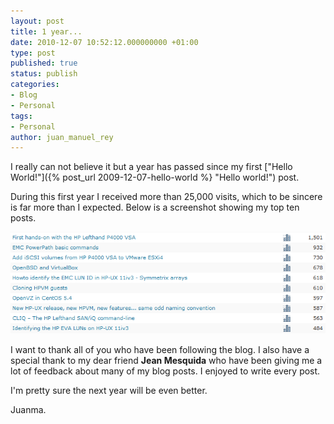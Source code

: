 ```yaml
---
layout: post
title: 1 year...
date: 2010-12-07 10:52:12.000000000 +01:00
type: post
published: true
status: publish
categories:
- Blog
- Personal
tags:
- Personal
author: juan_manuel_rey
---
```


I really can not believe it but a year has passed since my first ["Hello World!"]({% post_url 2009-12-07-hello-world %} "Hello world!") post.

During this first year I received more than 25,000 visits, which to be sincere is far more than I expected. Below is a screenshot showing my top ten posts.

[![](/images/top-ten.png "Top ten posts")]({{site.url}}/images/top-ten.png)

I want to thank all of you who have been following the blog. I also have a special thank to my dear friend **Jean Mesquida** who have been giving me a lot of feedback about many of my blog posts. I enjoyed to write every post.

I'm pretty sure the next year will be even better.

Juanma.
